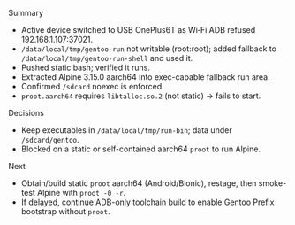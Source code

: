Summary
- Active device switched to USB OnePlus6T as Wi‑Fi ADB refused 192.168.1.107:37021.
- `/data/local/tmp/gentoo-run` not writable (root:root); added fallback to `/data/local/tmp/gentoo-run-shell` and used it.
- Pushed static bash; verified it runs.
- Extracted Alpine 3.15.0 aarch64 into exec-capable fallback run area.
- Confirmed `/sdcard` noexec is enforced.
- `proot.aarch64` requires `libtalloc.so.2` (not static) → fails to start.

Decisions
- Keep executables in `/data/local/tmp/run-bin`; data under `/sdcard/gentoo`.
- Blocked on a static or self-contained aarch64 `proot` to run Alpine.

Next
- Obtain/build static `proot` aarch64 (Android/Bionic), restage, then smoke-test Alpine with `proot -0 -r`.
- If delayed, continue ADB-only toolchain build to enable Gentoo Prefix bootstrap without `proot`.

